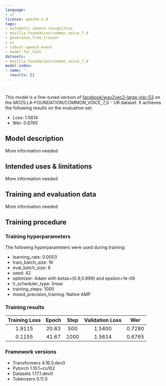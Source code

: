 ```yaml
---
language:
- ur
license: apache-2.0
tags:
- automatic-speech-recognition
- mozilla-foundation/common_voice_7_0
- generated_from_trainer
- sv
- robust-speech-event
- model_for_talk
datasets:
- mozilla-foundation/common_voice_7_0
model-index:
- name: ''
  results: []
---
```


<!-- This model card has been generated automatically according to the information the Trainer had access to. You
should probably proofread and complete it, then remove this comment. -->

# 

This model is a fine-tuned version of [facebook/wav2vec2-large-xlsr-53](https://huggingface.co/facebook/wav2vec2-large-xlsr-53) on the MOZILLA-FOUNDATION/COMMON_VOICE_7_0 - UR dataset.
It achieves the following results on the evaluation set:
- Loss: 1.5614
- Wer: 0.6765

## Model description

More information needed

## Intended uses & limitations

More information needed

## Training and evaluation data

More information needed

## Training procedure

### Training hyperparameters

The following hyperparameters were used during training:
- learning_rate: 0.0003
- train_batch_size: 16
- eval_batch_size: 8
- seed: 42
- optimizer: Adam with betas=(0.9,0.999) and epsilon=1e-08
- lr_scheduler_type: linear
- training_steps: 1000
- mixed_precision_training: Native AMP

### Training results

| Training Loss | Epoch | Step | Validation Loss | Wer    |
|:-------------:|:-----:|:----:|:---------------:|:------:|
| 1.9115        | 20.83 | 500  | 1.5400          | 0.7280 |
| 0.1155        | 41.67 | 1000 | 1.5614          | 0.6765 |


### Framework versions

- Transformers 4.16.0.dev0
- Pytorch 1.10.1+cu102
- Datasets 1.17.1.dev0
- Tokenizers 0.11.0